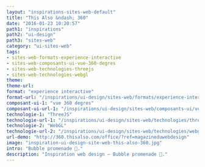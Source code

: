 ```yaml
---
layout: "inspirations-sites-web-default"
title: "This Also &ndash; 360"
date: "2016-01-23 10:20:57"
path1: "inspirations"
path2: "ui-design"
path3: "sites-web"
category: "ui-sites-web"
tags:
- sites-web-formats-experience-interactive
- sites-web-composants-ui-vue-360-degres
- sites-web-technologies-threejs
- sites-web-technologies-webgl
theme:
theme-url:
format: "experience interactive"
format-url: "/inspirations/ui-design/sites-web/formats/experience-interactive/"
composant-ui-1: "vue 360 degres"
composant-ui-url-1: "/inspirations/ui-design/sites-web/composants-ui/vue-360-degres/"
technologie-1: "ThreeJS"
technologie-url-1: "/inspirations/ui-design/sites-web/technologies/threejs/"
technologie-2: "WebGL"
technologie-url-2: "/inspirations/ui-design/sites-web/technologies/webgl/"
url-demo: "http://360.thisalso.com/office/?ref=magazineduwebdesign"
image: "inspiration-ui-design-site-web-this-also-360.jpg"
intro: "Bubble promenade 🔮."
description: "Inspiration web design – Bubble promenade 🔮."
---
```

